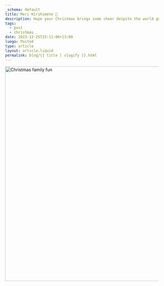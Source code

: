 ```yaml
---
_schema: default
title: Meri Kirihimete 🎄
description: Hope your Christmas brings some cheer despite the world going to hell.
tags:
  - post
  - christmas
date: 2023-12-25T15:11:00+13:00
luogo: Posted
type: article
layout: article.liquid
permalink: blog/{{ title | slugify }}.html
---
```

<img src="/img/photo-2023-12-23-09-22-49.jpg" alt="Christmas family fun" title="Ha ha ha" height="700" width="720" />